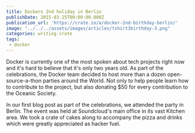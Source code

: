 ```yaml
---
title: Dockers 2nd holiday in Berlin
publishDate: 2015-03-25T00:00:00.000Z
publication_url: 'https://crate.io/a/docker-2nd-birthday-berlin/'
image: "../../../assets/images/articles/tshirt3birthday-3.png"
categories: writing crate
tags:
 - docker
---
```


Docker is currently one of the most spoken about tech projects right now and it's hard to believe that it's only two years old. As part of the celebrations, the Docker team decided to host more than a dozen open-source-a-thon parties around the World. Not only to help people learn how to contribute to the project, but also donating $50 for every contribution to the Oceanic Society.

In our first blog post as part of the celebrations, we attended the party in Berlin. The event was held at Soundcloud's main office in its vast Kitchen area. We took a crate of cakes along to accompany the pizza and drinks which were greatly appreciated as hacker fuel.
